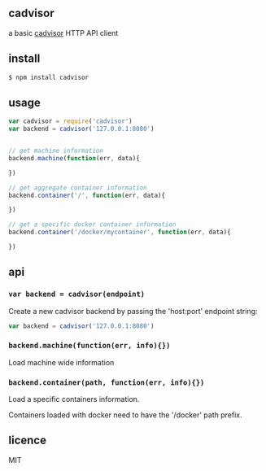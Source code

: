 ## cadvisor

a basic [cadvisor](https://github.com/google/cadvisor) HTTP API client

## install

```bash
$ npm install cadvisor
```

## usage

```js
var cadvisor = require('cadvisor')
var backend = cadvisor('127.0.0.1:8080')


// get machine information
backend.machine(function(err, data){

})

// get aggregate container information
backend.container('/', function(err, data){

})

// get a specific docker container information
backend.container('/docker/mycontainer', function(err, data){

})
```

## api

### `var backend = cadvisor(endpoint)`

Create a new cadvisor backend by passing the 'host:port' endpoint string:

```js
var backend = cadvisor('127.0.0.1:8080')
```

### `backend.machine(function(err, info){})`

Load machine wide information

### `backend.container(path, function(err, info){})`

Load a specific containers information.

Containers loaded with docker need to have the '/docker' path prefix.


## licence

MIT
